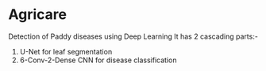 # Agricare
Detection of Paddy diseases using Deep Learning
It has 2 cascading parts:- 
1) U-Net for leaf segmentation
2) 6-Conv-2-Dense CNN for disease classification
